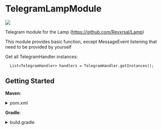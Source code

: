 # TelegramLampModule
[![](https://jitpack.io/v/U61vashka/TelegramLampModule.svg)](https://jitpack.io/#U61vashka/TelegramLampModule)

Telegram module for the Lamp (https://github.com/Revxrsal/Lamp)

This module provides basic function, except MessageEvent listening that need to be provided by yourself



Get all TelegramHandler instances:
  ```
    List<TelegramHandler> handlers = TelegramHandler.getInstances();
  ```

## Getting Started

**Maven**:
  <details>
    <summary>pom.xml</summary>

      <repositories>
        <repository>
            <id>jitpack.io</id>
            <url>https://jitpack.io</url>
        </repository>
      </repositories>

      <dependencies>
        <dependency>
            <groupId>com.github.Revxrsal.Lamp</groupId>
            <artifactId>common</artifactId>
            <version>[lamp-version]</version>
        </dependency>
        <dependency>
            <groupId>com.github.U61vashka</groupId>
            <artifactId>TelegramLampModule</artifactId>
            <version>[version]</version>
        </dependency>
      </dependencies>
  
  </details>

**Gradle**:
  <details>
    <summary>build.gradle</summary>
    
      repositories {
        maven { url = 'https://jitpack.io' }
      }

      dependencies {
        implementation 'com.github.Revxrsal.Lamp:common:[lamp-version]'
        implementation 'com.github.U61vashka:TelegramLampModule:[verison]'
      }
      
  </details>


